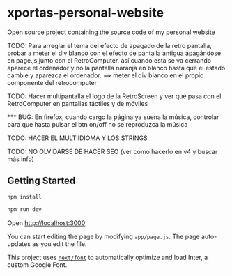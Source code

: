 # xportas-personal-website
Open source project containing the source code of my personal website



TODO: Para arreglar el tema del efecto de apagado de la retro pantalla, probar a meter el div blanco con el efecto de pantalla antigua apagándose en page.js junto con el RetroComputer, así cuando esta se va cerrando aparece el ordenador y no la pantalla naranja en blanco hasta que el estado cambie y aparezca el ordenador. ==> meter el div blanco en el propio componente del retrocomputer

TODO: Hacer multipantalla el logo de la RetroScreen y ver qué pasa con el RetroComputer en pantallas táctiles y de móviles

*** BUG: En firefox, cuando cargo la página ya suena la música, controlar para que hasta pulsar el btn on/off no se reproduzca la música

TODO: HACER EL MULTIIDIOMA Y LOS STRINGS

TODO: NO OLVIDARSE DE HACER SEO (ver cómo hacerlo en v4 y buscar más info)














## Getting Started

```bash
npm install

```

```bash
npm run dev

```
Open [http://localhost:3000](http://localhost:3000)

You can start editing the page by modifying `app/page.js`. The page auto-updates as you edit the file.

This project uses [`next/font`](https://nextjs.org/docs/basic-features/font-optimization) to automatically optimize and load Inter, a custom Google Font.

